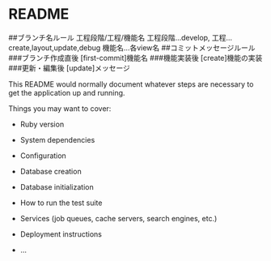# README

##ブランチ名ルール
  工程段階/工程/機能名
    工程段階…develop,
    工程…create,layout,update,debug
    機能名…各view名
##コミットメッセージルール
  ###ブランチ作成直後
   [first-commit]機能名
  ###機能実装後
    [create]機能の実装
  ###更新・編集後
    [update]メッセージ

This README would normally document whatever steps are necessary to get the
application up and running.

Things you may want to cover:

* Ruby version

* System dependencies

* Configuration

* Database creation

* Database initialization

* How to run the test suite

* Services (job queues, cache servers, search engines, etc.)

* Deployment instructions

* ...
